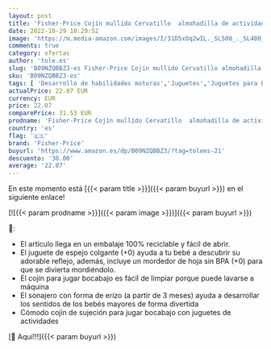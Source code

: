 ```yaml
---
layout: post
title: 'Fisher-Price Cojín mullido Cervatillo  almohadilla de actividades con motivos del bosque y accesorios de juguete  regalo para bebé recién nacido  Mattel HJJ16   Exclusivo en Amazon'
date: 2022-10-29 10:29:52
image: 'https://m.media-amazon.com/images/I/31D5xOq2wIL._SL500_._SL400_.jpg'
comments: true
category: ofertas
author: 'tole.es'
slug: 'B09NZQBBZ3-es Fisher-Price Cojín mullido Cervatillo almohadilla de...'
sku: 'B09NZQBBZ3-es'
tags: [ 'Desarrollo de habilidades motoras','Juguetes','Juguetes para Bebés y primera infancia','Juguetes para arrastrar','Juguetes y juegos','bebé','fisher-price','nacido','recién','🇪🇸', ]
actualPrice: 22.07 EUR
currency: EUR
price: 22.07
comparePrice: 31.53 EUR
prodname: 'Fisher-Price Cojín mullido Cervatillo  almohadilla de actividades con motivos del bosque y accesorios de juguete  regalo para bebé recién nacido  Mattel HJJ16   Exclusivo en Amazon'
country: 'es'
flag: '🇪🇸'
brand: 'Fisher-Price'
buyurl: 'https://www.amazon.es/dp/B09NZQBBZ3/?tag=tolees-21'
descuento: '30.00'
average: '22.07'
---
```


En este momento está [{{< param title >}}]({{< param buyurl >}}) en el siguiente enlace!

[![{{< param prodname >}}]({{< param image >}})]({{< param buyurl >}})

🔎:

- El artículo llega en un embalaje 100% reciclable y fácil de abrir.
- El juguete de espejo colgante (+0) ayuda a tu bebé a descubrir su adorable reflejo, además, incluye un mordedor de hoja sin BPA (+0) para que se divierta mordiéndolo.
- El cojín para jugar bocabajo es fácil de limpiar porque puede lavarse a máquina
- El sonajero con forma de erizo (a partir de 3 meses) ayuda a desarrollar los sentidos de los bebés mayores de forma divertida
- Cómodo cojín de sujeción para jugar bocabajo con juguetes de actividades

[🛒 Aquí!!!]({{< param buyurl >}})
